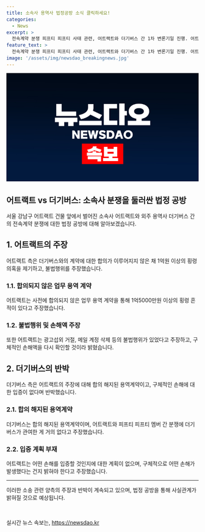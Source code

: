 ```yaml
---
title: 소속사 용역사 법정공방 소식 클릭하세요!
categories:
  - News
excerpt: >
  전속계약 분쟁 피프티 피프티 사태 관련, 어트랙트와 더기버스 간 1차 변론기일 진행. 어트랙트는 1억원 이상의 횡령 행위 주장하며 손해배상 소송 제기, 반면 더기버스는 합의 해지 및 관여 부인하며 입증 부족 주장. 향후 각 광고업체 확인서를 통해 손해액 재확인 및 구체적 사실관계 확인 예정. 9월 불법행위·채무불이행으로 더기버스 상대로 손해배상 소송 제기한 바 있음.
feature_text: >
  전속계약 분쟁 피프티 피프티 사태 관련, 어트랙트와 더기버스 간 1차 변론기일 진행. 어트랙트는 1억원 이상의 횡령 행위 주장하며 손해배상 소송 제기, 반면 더기버스는 합의 해지 및 관여 부인하며 입증 부족 주장. 향후 각 광고업체 확인서를 통해 손해액 재확인 및 구체적 사실관계 확인 예정. 9월 불법행위·채무불이행으로 더기버스 상대로 손해배상 소송 제기한 바 있음.
image: '/assets/img/newsdao_breakingnews.jpg'
---
```


<p><img src="/assets/img/newsdao_breakingnews.jpg" alt="pcversion 속보" /></p>

<h2 data-ke-size="size26">어트랙트 vs 더기버스: 소속사 분쟁을 둘러싼 법정 공방</h2>

<p data-ke-size="size16">서울 강남구 어트랙트 건물 앞에서 벌어진 소속사 어트랙트와 외주 용역사 더기버스 간의 전속계약 분쟁에 대한 법정 공방에 대해 알아보겠습니다.</p>

<h2 data-ke-size="size24">1. 어트랙트의 주장</h2>

<p data-ke-size="size16">어트랙트 측은 더기버스와의 계약에 대한 합의가 이루어지지 않은 채 1억원 이상의 횡령 의혹을 제기하고, 불법행위를 주장했습니다.</p>

<h3 data-ke-size="size22">1.1. 합의되지 않은 업무 용역 계약</h3>

<p data-ke-size="size16">어트랙트는 사전에 합의되지 않은 업무 용역 계약을 통해 1억5000만원 이상의 횡령 흔적이 있다고 주장했습니다.</p>

<h3 data-ke-size="size22">1.2. 불법행위 및 손해액 주장</h3>

<p data-ke-size="size16">또한 어트랙트는 광고섭외 거절, 메일 계정 삭제 등의 불법행위가 있었다고 주장하고, 구체적인 손해액을 다시 확인할 것이라 밝혔습니다.</p>

<h2 data-ke-size="size24">2. 더기버스의 반박</h2>

<p data-ke-size="size16">더기버스 측은 어트랙트의 주장에 대해 합의 해지된 용역계약이고, 구체적인 손해에 대한 입증이 없다며 반박했습니다.</p>

<h3 data-ke-size="size22">2.1. 합의 해지된 용역계약</h3>

<p data-ke-size="size16">더기버스는 합의 해지된 용역계약이며, 어트랙트와 피프티 피프티 멤버 간 분쟁에 더기버스가 관여한 게 거의 없다고 주장했습니다.</p>

<h3 data-ke-size="size22">2.2. 입증 계획 부재</h3>

<p data-ke-size="size16">어트랙트는 어떤 손해를 입증할 것인지에 대한 계획이 없으며, 구체적으로 어떤 손해가 발생했다는 건지 밝혀야 한다고 주장했습니다.</p>

<hr data-ke-size="size16">

<p data-ke-size="size16">이러한 소송 관련 양측의 주장과 반박이 계속되고 있으며, 법정 공방을 통해 사실관계가 밝혀질 것으로 예상됩니다.</p>

<p data-ke-size="size16">&nbsp;</p>
실시간 뉴스 속보는, <a href="https://newsdao.kr" rel="dofollow">https://newsdao.kr</a>


